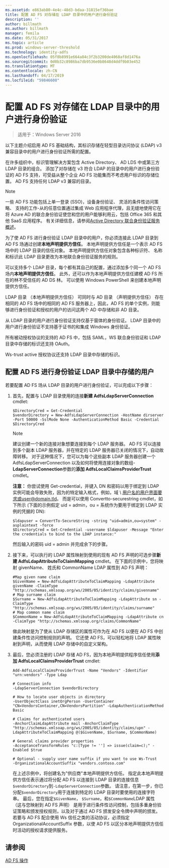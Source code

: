 ```yaml
---
ms.assetid: e863ab80-4e4c-48d3-bdaa-31815ef36bae
title: 配置 AD FS 对存储在 LDAP 目录中的用户进行身份验证
description: ''
author: billmath
ms.author: billmath
manager: femila
ms.date: 05/31/2017
ms.topic: article
ms.prod: windows-server-threshold
ms.technology: identity-adfs
ms.openlocfilehash: 05f8b8991e664a84c3f2b3200de4068af8d1476a
ms.sourcegitcommit: 0d0b32c8986ba7db9536e0b8648d4ddf9b03e452
ms.translationtype: MT
ms.contentlocale: zh-CN
ms.lasthandoff: 04/17/2019
ms.locfileid: "59846608"
---
```

# <a name="configure-ad-fs-to-authenticate-users-stored-in-ldap-directories"></a>配置 AD FS 对存储在 LDAP 目录中的用户进行身份验证

>适用于：Windows Server 2016

以下主题介绍启用 AD FS 基础结构，其标识存储在轻型目录访问协议 (LDAP) v3 兼容目录中的用户进行身份验证所需的配置。

在许多组织中，标识管理解决方案包含 Active Directory、 AD LDS 中或第三方 LDAP 目录的组合。 添加了对存储在 v3 符合 LDAP 的目录中的用户进行身份验证的 AD FS 支持，可受益从整个企业 AD FS 功能集而不考虑用户标识的存储位置。 AD FS 支持任何 LDAP v3 兼容的目录。

> [!NOTE]
> 一些 AD FS 功能包括上单一登录 (SSO)，设备身份验证、 灵活的条件性访问策略、 支持的工作-从的任意位置通过集成 Web 应用程序代理，且无缝地使用它在将 Azure AD 的联合身份验证使您和您的用户能够利用云，包括 Office 365 和其他 SaaS 应用程序。  有关详细信息，请参阅[Active Directory 联合身份验证服务概述](../../ad-fs/AD-FS-2016-Overview.md)。

为了使 AD FS 进行身份验证 LDAP 目录中的用户，你必须连接此 LDAP 目录到 AD FS 场通过创建**本地声明提供方信任**。  本地声明提供方信任是一个表示 AD FS 场中的 LDAP 目录的信任对象。 本地声明提供方信任对象包含各种标识符、 名称和标识此 LDAP 目录更改为本地联合身份验证服务的规则。

可以支持多个 LDAP 目录，每个都有其自己的配置，通过添加多个同一个 AD FS 场内**本地声明提供方信任**。 此外，还可以作为本地声明提供方信任建模 AD FS 所在的林不受信任的 AD DS 林。 可以使用 Windows PowerShell 来创建本地声明提供方信任。

LDAP 目录 （本地声明提供方信任） 可同时与 AD 目录 （声明提供方信任） 存在相同的 AD FS 场中的相同的 AD FS 服务器上，因此，AD FS 的单个实例，则能够进行身份验证和授权的用户的访问这两个 AD 中存储和非 AD 目录。

从 LDAP 目录的用户进行身份验证支持仅基于窗体的身份验证。 LDAP 目录中的用户进行身份验证不支持基于证书的和集成 Windows 身份验证。

所有被动授权协议的支持的 AD FS 中，包括 SAML，WS 联合身份验证和 LDAP 目录中存储的标识还支持 OAuth。

Ws-trust active 授权协议还支持 LDAP 目录中存储的标识。

## <a name="configure-ad-fs-to-authenticate-users-stored-in-an-ldap-directory"></a>配置 AD FS 进行身份验证 LDAP 目录中存储的用户
若要配置 AD FS 场从 LDAP 目录的用户进行身份验证，可以完成以下步骤：

1.  首先，配置与 LDAP 目录使用的连接**新建 AdfsLdapServerConnection** cmdlet:

    ```
    $DirectoryCred = Get-Credential
    $vendorDirectory = New-AdfsLdapServerConnection -HostName dirserver -Port 50000 -SslMode None -AuthenticationMethod Basic -Credential $DirectoryCred
    ```

    > [!NOTE]
    > 建议创建一个新的连接对象想要连接到每个 LDAP 服务器。 AD FS 可以连接到多个副本 LDAP 服务器，并在特定的 LDAP 服务器已关闭的情况下，自动故障转移。 对于这种情况下，您可以为每个这些副本 LDAP 服务器创建一个 AdfsLdapServerConnection 以及如何将使用连接对象的数组-**LdapServerConnection**参数的**添加 AdfsLocalClaimsProviderTrust** cmdlet。

    **注意：** 你尝试使用 Get-credential，并键入 DN 和密码以用于绑定到 LDAP 实例可能会导致失败，因为的特定输入格式，例如，域 \ 用户名的用户界面要求或user@domain.tld。 而是可以使用 Convertto-securestring cmdlet，如下所示 (下面的示例假定 uid = admin，ou = 系统作为要用于绑定到 LDAP 实例的凭据的 DN):

    ```
    $ldapuser = ConvertTo-SecureString -string "uid=admin,ou=system" -asplaintext -force
    $DirectoryCred = Get-Credential -username $ldapuser -Message "Enter the credentials to bind to the LDAP instance:"
    ```

    然后输入的密码 uid = admin 并完成余下的步骤。

2.  接下来，可以执行的 LDAP 属性映射到使用的现有 AD FS 声明的可选步骤**新建 AdfsLdapAttributeToClaimMapping** cmdlet。 在下面的示例中，您将映射 givenName、 姓氏和 CommonName LDAP 属性到 AD FS 声明：

    ```
    #Map given name claim
    $GivenName = New-AdfsLdapAttributeToClaimMapping -LdapAttribute givenName -ClaimType "http://schemas.xmlsoap.org/ws/2005/05/identity/claims/givenname"
    # Map surname claim
    $Surname = New-AdfsLdapAttributeToClaimMapping -LdapAttribute sn -ClaimType "http://schemas.xmlsoap.org/ws/2005/05/identity/claims/surname"
    # Map common name claim
    $CommonName = New-AdfsLdapAttributeToClaimMapping -LdapAttribute cn -ClaimType "http://schemas.xmlsoap.org/claims/CommonName"
    ```

    做此映射是为了使从 LDAP 存储区的属性可作为在 AD FS 以便在 AD FS 中创建条件性访问控制规则的声明。 它还使 AD FS，可以轻松地将 LDAP 属性映射到声明，从而使用 LDAP 存储中的自定义架构。

3.  最后，您必须注册的 LDAP 存储 AD FS，因为本地声明提供程序信任使用**添加 AdfsLocalClaimsProviderTrust** cmdlet:

    ```
    Add-AdfsLocalClaimsProviderTrust -Name "Vendors" -Identifier "urn:vendors" -Type Ldap

    # Connection info
    -LdapServerConnection $vendorDirectory 

    # How to locate user objects in directory
    -UserObjectClass inetOrgPerson -UserContainer "CN=VendorsContainer,CN=VendorsPartition" -LdapAuthenticationMethod Basic 

    # Claims for authenticated users
    -AnchorClaimLdapAttribute mail -AnchorClaimType "http://schemas.xmlsoap.org/ws/2005/05/identity/claims/upn" -LdapAttributeToClaimMapping @($GivenName, $Surname, $CommonName) 

    # General claims provider properties
    -AcceptanceTransformRules "c:[Type != ''] => issue(claim=c);" -Enabled $true 

    # Optional - supply user name suffix if you want to use Ws-Trust
    -OrganizationalAccountSuffix "vendors.contoso.com"

    ```

    在上述示例中，将创建名为"供应商"本地声明提供方信任。 指定此本地声明提供方信任表示通过将分配 AD FS 以连接到 LDAP 目录的连接信息`$vendorDirectory`到`-LdapServerConnection`参数。 请注意，在第一步，你已分配`$vendorDirectory`用于连接到特定的 LDAP 目录时要使用的连接字符串。 最后，您在指定`$GivenName`， `$Surname`，和`$CommonName`LDAP 属性 （这与您映射到 AD FS 声明） 是用于进行条件性访问控制，包括多重身份验证策略和颁发授权规则，以及对于通过 AD FS 颁发安全令牌中声明的颁发。 若要与 AD FS 配合使用 Ws 信任之类的活动协议，必须指定 OrganizationalAccountSuffix 参数，以使 AD FS 以区分本地声明提供方信任时活动的授权请求提供服务。

## <a name="see-also"></a>请参阅
[AD FS 操作](../../ad-fs/AD-FS-2016-Operations.md)



